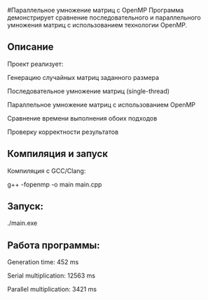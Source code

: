 #Параллельное умножение матриц с OpenMP
Программа демонстрирует сравнение последовательного и параллельного умножения матриц с использованием технологии OpenMP.

## Описание
Проект реализует:

Генерацию случайных матриц заданного размера

Последовательное умножение матриц (single-thread)

Параллельное умножение матриц с использованием OpenMP

Сравнение времени выполнения обоих подходов

Проверку корректности результатов

## Компиляция и запуск
Компиляция с GCC/Clang:

g++ -fopenmp -o main main.cpp

## Запуск:
./main.exe

## Работа программы:
Generation time: 452 ms

Serial multiplication: 12563 ms

Parallel multiplication: 3421 ms
